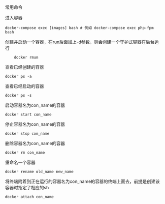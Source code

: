 常用命令

进入容器
```
docker-compose exec [images] bash # 例如 docker-compose exec php-fpm bash
```
创建并启动一个容器，在run后面加上-d参数，则会创建一个守护式容器在后台运行

```
	docker rmun
```
查看已经创建的容器

```
docker ps -a
```
查看已经启动的容器
```shell
docker ps -s
```
启动容器名为con_name的容器
```
docker start con_name
```
停止容器名为con_name的容器
```
docker stop con_name
```
删除容器名为con_name的容器
```
docker rm con_name
```
重命名一个容器
```
docker rename old_name new_name
```
将终端附着到正在运行的容器名为con_name的容器的终端上面去，前提是创建该容器时指定了相应的sh
```
docker attach con_name
```
